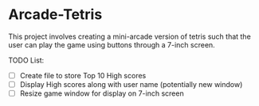 # Arcade-Tetris
This project involves creating a mini-arcade version of tetris such that the user can play the game using buttons through a 7-inch screen.


TODO List:

- [ ] Create file to store Top 10 High scores
- [ ] Display High scores along with user name (potentially new window)
- [ ] Resize game window for display on 7-inch screen